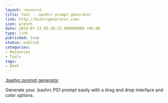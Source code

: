 ```yaml
---
layout: resource
title: Tool - .bashrc prompt generator
link: http://bashrcgenerator.com/
icon: wrench
date: 2014-07-23 05:58:23.000000000 +05:00
type: link
published: true
status: publish
categories:
- Resources
- Tools
tags:
- Bash
---
```


[.bashrc prompt generator](http://bashrcgenerator.com/)

Generate your .bashrc PS1 prompt easily with a drag and drop interface and color options.

